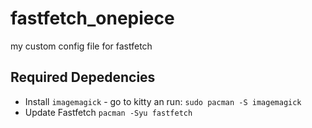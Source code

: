 # fastfetch_onepiece
my custom config file for fastfetch

## Required Depedencies

- Install  `imagemagick` - go to kitty an run: 
  `sudo pacman -S imagemagick`
- Update Fastfetch `pacman -Syu fastfetch`
